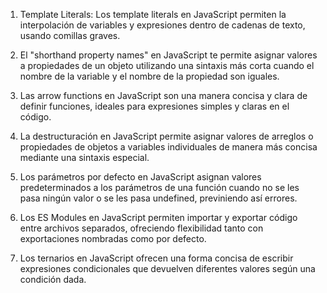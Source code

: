 1. Template Literals: Los template literals en JavaScript permiten la interpolación de variables y expresiones dentro de cadenas de texto, usando comillas graves.

2. El "shorthand property names" en JavaScript te permite asignar valores a propiedades de un objeto utilizando una sintaxis más corta cuando el nombre de la variable y el nombre de la propiedad son iguales.

3. Las arrow functions en JavaScript son una manera concisa y clara de definir funciones, ideales para expresiones simples y claras en el código.

4. La destructuración en JavaScript permite asignar valores de arreglos o propiedades de objetos a variables individuales de manera más concisa mediante una sintaxis especial.

5. Los parámetros por defecto en JavaScript asignan valores predeterminados a los parámetros de una función cuando no se les pasa ningún valor o se les pasa undefined, previniendo así errores.

6. Los ES Modules en JavaScript permiten importar y exportar código entre archivos separados, ofreciendo flexibilidad tanto con exportaciones nombradas como por defecto.

7. Los ternarios en JavaScript ofrecen una forma concisa de escribir expresiones condicionales que devuelven diferentes valores según una condición dada.
